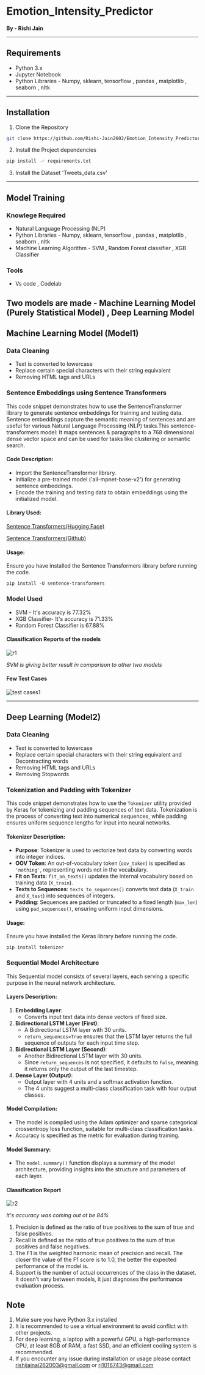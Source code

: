 # Emotion_Intensity_Predictor

**By - Rishi Jain**

***

## Requirements
- Python 3.x
- Jupyter Notebook
- Python Libraries - Numpy, sklearn, tensorflow , pandas , matplotlib , seaborn , nltk

***
 ## Installation
1. Clone the Repository
``` bash
git clone https://github.com/Rishi-Jain2602/Emotion_Intensity_Predictor.git
```
2. Install the Project dependencies
```bash
pip install -r requirements.txt
```
3. Install the Dataset 'Tweets_data.csv'
   
****

## Model Training

### Knowlege Required
- Natural Language Processing (NLP)
- Python Libraries - Numpy, sklearn, tensorflow , pandas , matplotlib , seaborn , nltk
- Machine Learning Algorithm  - SVM , Random Forest classifier , XGB Classifier

### Tools
- Vs code , Codelab

## Two models are made - Machine Learning Model (Purely Statistical Model) , Deep Learning Model

## Machine Learning Model (Model1)

### Data Cleaning
- Text is converted to lowercase
- Replace certain special characters with their string equivalent 
- Removing HTML tags and URLs
  
### Sentence Embeddings using Sentence Transformers

This code snippet demonstrates how to use the SentenceTransformer library to generate sentence embeddings for training and testing data. Sentence embeddings capture the semantic meaning of sentences and are useful for various Natural Language Processing (NLP) tasks.This sentence-transformers model: It maps sentences & paragraphs to a 768 dimensional dense vector space and can be used for tasks like clustering or semantic search.

#### Code Description:
- Import the SentenceTransformer library.
- Initialize a pre-trained model ('all-mpnet-base-v2') for generating sentence embeddings.
- Encode the training and testing data to obtain embeddings using the initialized model.

#### Library Used:
[Sentence Transformers(Hugging Face)](https://huggingface.co/sentence-transformers/all-mpnet-base-v2)

[Sentence Transformers(Github)](https://github.com/UKPLab/sentence-transformers)

#### Usage:
Ensure you have installed the Sentence Transformers library before running the code.

```
pip install -U sentence-transformers
```

### Model Used

- SVM - It's accuracy is 77.32%
- XGB Classifier- It's accuracy is 71.33%
- Random Forest Classifier is 67.88%
#### Classification Reports of the models

![r1](https://github.com/Rishi-Jain2602/Emotion_Intensity_Predictor/assets/118871883/511d1150-fd60-4ef6-9e10-773a9129f28c)


*SVM is giving better result in comparison to other two models*


#### Few Test Cases

![test cases1](https://github.com/Rishi-Jain2602/Emotion_Intensity_Predictor/assets/118871883/f19eea98-825b-4076-a235-2e7a8674272b)



***
## Deep Learning (Model2)

### Data Cleaning
- Text is converted to lowercase
- Replace certain special characters with their string equivalent and Decontracting words
- Removing HTML tags and URLs
- Removing Stopwords

### Tokenization and Padding with Tokenizer

This code snippet demonstrates how to use the `Tokenizer` utility provided by Keras for tokenizing and padding sequences of text data. Tokenization is the process of converting text into numerical sequences, while padding ensures uniform sequence lengths for input into neural networks.

#### Tokenizer Description:
- **Purpose**: Tokenizer is used to vectorize text data by converting words into integer indices.
- **OOV Token**: An out-of-vocabulary token (`oov_token`) is specified as `'nothing'`, representing words not in the vocabulary.
- **Fit on Texts**: `fit_on_texts()` updates the internal vocabulary based on training data (`X_train`).
- **Texts to Sequences**: `texts_to_sequences()` converts text data (`X_train` and `X_test`) into sequences of integers.
- **Padding**: Sequences are padded or truncated to a fixed length (`max_len`) using `pad_sequences()`, ensuring uniform input dimensions.

#### Usage:
Ensure you have installed the Keras library before running the code.
```
pip install tokenizer
```

### Sequential Model Architecture

This Sequential model consists of several layers, each serving a specific purpose in the neural network architecture.
#### Layers Description:
1. **Embedding Layer**:
   - Converts input text data into dense vectors of fixed size.
2. **Bidirectional LSTM Layer (First)**:
   - A Bidirectional LSTM layer with 30 units.
   - `return_sequences=True` ensures that the LSTM layer returns the full sequence of outputs for each input time step.
3. **Bidirectional LSTM Layer (Second)**:
   - Another Bidirectional LSTM layer with 30 units.
   - Since `return_sequences` is not specified, it defaults to `False`, meaning it returns only the output of the last timestep.
4. **Dense Layer (Output)**:
   - Output layer with 4 units and a softmax activation function.
   - The 4 units suggest a multi-class classification task with four output classes.

#### Model Compilation:
- The model is compiled using the Adam optimizer and sparse categorical crossentropy loss function, suitable for multi-class classification tasks.
- Accuracy is specified as the metric for evaluation during training.

#### Model Summary:
- The `model.summary()` function displays a summary of the model architecture, providing insights into the structure and parameters of each layer.

#### Classification Report 

![r2](https://github.com/Rishi-Jain2602/Emotion_Intensity_Predictor/assets/118871883/e11dbba9-095b-414f-96ad-b9ace62be849)

*It's accuracy was coming out ot be 84%*

1.	Precision is defined as the ratio of true positives to the sum of true and false positives.
2.	Recall is defined as the ratio of true positives to the sum of true positives and false negatives.
3.	The F1 is the weighted harmonic mean of precision and recall. The closer the value of the F1 score is to 1.0, the better the expected performance of the model is.
4.	Support is the number of actual occurrences of the class in the dataset. It doesn’t vary between models, it just diagnoses the performance evaluation process.


## Note
1. Make sure you have Python 3.x installed
2. It is recommended to use a virtual environment to avoid conflict with other projects.
3. For deep learning, a laptop with a powerful GPU, a high-performance CPU, at least 8GB of RAM, a fast SSD, and an efficient cooling system is recommended.
4. If you encounter any issue during installation or usage please contact rishijainai262003@gmail.com or rj1016743@gmail.com
